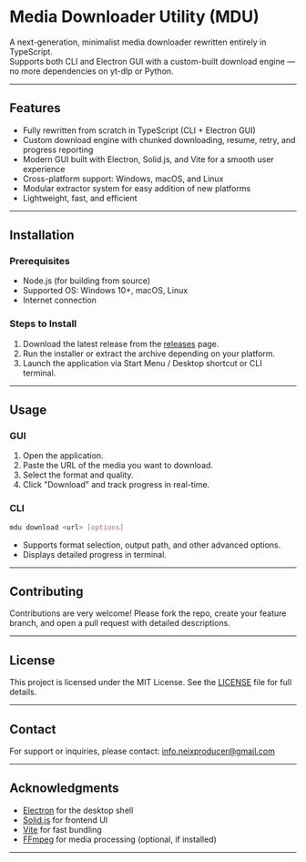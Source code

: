 # Media Downloader Utility (MDU)

A next-generation, minimalist media downloader rewritten entirely in TypeScript.  
Supports both CLI and Electron GUI with a custom-built download engine — no more dependencies on yt-dlp or Python.

---

## Features

- Fully rewritten from scratch in TypeScript (CLI + Electron GUI)  
- Custom download engine with chunked downloading, resume, retry, and progress reporting  
- Modern GUI built with Electron, Solid.js, and Vite for a smooth user experience  
- Cross-platform support: Windows, macOS, and Linux  
- Modular extractor system for easy addition of new platforms  
- Lightweight, fast, and efficient  

---

## Installation

### Prerequisites

- Node.js (for building from source)  
- Supported OS: Windows 10+, macOS, Linux  
- Internet connection  

### Steps to Install

1. Download the latest release from the [releases](https://github.com/arizkami/mdu/releases) page.  
2. Run the installer or extract the archive depending on your platform.  
3. Launch the application via Start Menu / Desktop shortcut or CLI terminal.

---

## Usage

### GUI

1. Open the application.  
2. Paste the URL of the media you want to download.  
3. Select the format and quality.  
4. Click "Download" and track progress in real-time.

### CLI

```bash
mdu download <url> [options]
````

* Supports format selection, output path, and other advanced options.
* Displays detailed progress in terminal.

---

## Contributing

Contributions are very welcome!
Please fork the repo, create your feature branch, and open a pull request with detailed descriptions.

---

## License

This project is licensed under the MIT License.
See the [LICENSE](LICENSE) file for full details.

---

## Contact

For support or inquiries, please contact: [info.neixproducer@gmail.com](mailto:info.neixproducer@gmail.com)

---

## Acknowledgments

* [Electron](https://www.electronjs.org/) for the desktop shell
* [Solid.js](https://www.solidjs.com/) for frontend UI
* [Vite](https://vitejs.dev/) for fast bundling
* [FFmpeg](https://www.ffmpeg.org/) for media processing (optional, if installed)
---
